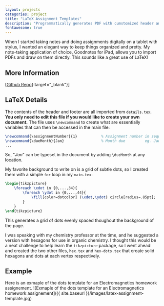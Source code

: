 ```yaml
---
layout: projects
categories: project
title: "LaTeX Assignment Templates"
description: "Programmatically generates PDF with cumstomized header and background for better organization."
fontawesome: true
---
```


When I started taking notes and doing assignments digitally on a tablet with stylus, I wanted an elegant way to keep things organized and pretty.
My note-taking application of choice, Goodnotes for iPad, allows you to import PDFs and draw on them directly. This sounds like a great use of LaTeX!

## More Information
<i class="fas fa-fw fa-code-branch"></i> [[Github Repo](https://github.com/jamesmendel/latex-assignment-template){:target="_blank"}]

## LaTeX Details
The contents of the header and footer are all imported from `details.tex`. **You only need to edit this file if you would like to create your own document.**
The file uses `\newcommand` to create what are essentially variables that can then be accessed in the main file:
```latex
\newcommand{\assignmentNumber}{1}           % Assignment number in sequence -- appears after assignmentType
\newcommand{\dueMonth}{Jan}                 % Month due         eg. Jan
...
```
So, "*Jan*" can be typeset in the document by adding `\dueMonth` at any location.

My favorite background to write on is a grid of subtle dots, so I created them with a simple `for` loop in my `main.tex`:
```latex
\begin{tikzpicture}
    \foreach \xdot in {0,...,34}{
        \foreach \ydot in {0,...,44}{
            \fill[color=dotcolor] (\xdot,\ydot) circle[radius=.85pt];
        } 
    }
\end{tikzpicture}
```
This generates a grid of dots evenly spaced thoughout the background of the page.

I was speaking with my chemistry professor at the time, and he suggested a version with hexagons for use in organic chemistry.
I thought this would be a neat challenge to help learn the `tikzpicture` package, so I went ahead and created the two other files, `hex.tex` and `hex-dots.tex` that create solid hexagons and dots at each vertex respectively. 

## Example
Here is an exmaple of the dots template for an Electromagnetics homework assignement.
![Exmaple of the dots template for an Electromagnetics homework assignement]({{ site.baseurl }}/images/latex-assignment-template.jpg)